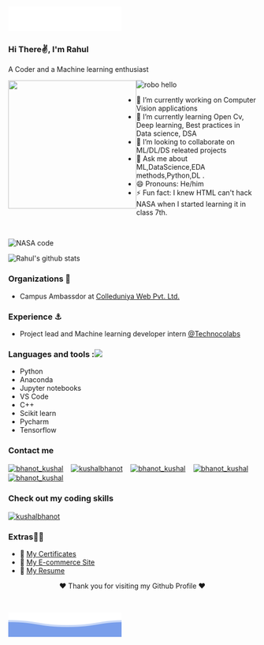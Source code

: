 ![head](bottom_tail.svg)
### Hi There✌, I'm  Rahul 
A Coder and a Machine learning enthusiast<br>

<img align="left" width="260" height="260" src="https://media.giphy.com/media/USV0ym3bVWQJJmNu3N/giphy.gif">

![robo hello](https://user-images.githubusercontent.com/51138087/93663951-39922d00-fa20-11ea-952b-48da7a6e5381.gif)<br>


- 🔭 I’m currently working on Computer Vision applications
- 🌱 I’m currently learning Open Cv, Deep learning, Best practices in Data science, DSA 
- 👯 I’m looking to collaborate on ML/DL/DS releated projects
- 💬 Ask me about  ML,DataScience,EDA methods,Python,DL .
- 😄 Pronouns: He/him
- ⚡ Fun fact: I knew HTML can't hack NASA  when I started learning it in class 7th.

<br>

![NASA code](https://media.giphy.com/media/ZVik7pBtu9dNS/giphy.gif)

![Rahul's github stats](https://github-readme-stats.vercel.app/api?username=RahulRaj31&show_icons=true&theme=radical) 


### Organizations 🏢

- Campus Ambassdor at [Colleduniya Web Pvt. Ltd.](https://collegedunia.com/)

### Experience ⚓ 

- Project lead and Machine learning developer intern [@Technocolabs](https://github.com/Technocolabs100)

### Languages and tools :<img src="https://camo.githubusercontent.com/40dff491d4e8123af55298ef908faedb66c463e5/68747470733a2f2f6d656469612e67697068792e636f6d2f6d656469612f57556c706c634d704f43456d5447427442572f67697068792e676966" width="39px">


- Python
- Anaconda
- Jupyter notebooks
- VS Code
- C++
- Scikit learn
- Pycharm
- Tensorflow

### Contact me

<p align="left">
   <a href="mailto:pandeyrahulraj99@gmail.com"><img align="center" src="https://cdn.jsdelivr.net/npm/simple-icons@3.0.1/icons/gmail.svg" alt="bhanot_kushal" height="50" width="35" /></a> &nbsp;&nbsp;
  <a href="https://www.linkedin.com/in/rahul-raj-pandey-60b5861b1" target="_blank"><img align="center" src="https://cdn.jsdelivr.net/npm/simple-icons@3.0.1/icons/linkedin.svg" alt="kushalbhanot" height="60" width="35" /></a> &nbsp;&nbsp;
<a href="https://www.kaggle.com/rahulrajpandey31"><img align="center" src="https://cdn.jsdelivr.net/npm/simple-icons@3.0.1/icons/kaggle.svg" alt="bhanot_kushal" height="50" width="35" /></a> &nbsp;&nbsp;
  <a href="https://www.instagram.com/they.call.me.lunatic/"><img align="center" src="https://cdn.jsdelivr.net/npm/simple-icons@3.0.1/icons/instagram.svg" alt="bhanot_kushal" height="50" width="35" /></a> &nbsp;&nbsp;
    <a href="https://www.snapchat.com/add/lunatic.rahul"><img align="center" src="https://cdn.jsdelivr.net/npm/simple-icons@3.0.1/icons/snapchat.svg" alt="bhanot_kushal" height="50" width="35" /></a> &nbsp;&nbsp;

</p>

### Check out my coding skills
<p align="left">
  <a href="https://www.hackerrank.com/pandeyrahulraj99" target="_blank"><img align="center" src="https://cdn.jsdelivr.net/npm/simple-icons@3.0.1/icons/hackerrank.svg" alt="kushalbhanot" height="60" width="45" /></a> &nbsp;&nbsp;
</p>

### Extras🎈🎈
- 📄 [My Certificates](https://drive.google.com/drive/folders/15w2KqSBOAJteR4nXQbkcDOs3_r72ilc_?usp=sharing)
- 🎁 [My E-commerce Site](https://rahulice.herokuapp.com/)
- 📜 [My Resume](https://drive.google.com/file/d/1UdG_vv2-2yYdhz6xScpldjOJbyBd_35G/view?usp=sharing)


<p align="center"> 
❤️ Thank you for visiting my Github Profile ❤️</b>
</p>
<br>

![tail](bottom_header.svg)



 
